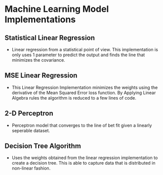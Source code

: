 # Machine Learning Model Implementations
## Statistical Linear Regression
- Linear regression from a statistical point of view. This implementation is only uses 1 parameter to predict the output and finds the line that minimizes the covariance.
## MSE Linear Regression
- This Linear Regression Implementation minimizes the weights using the derivative of the Mean Squared Error loss function. By Applying Linear Algebra rules the algorithm is reduced to a few lines of code.
## 2-D Perceptron
- Perceptron model that converges to the line of bet fit given a linearly seperable dataset.
## Decision Tree Algorithm
- Uses the weights obtained from the linear regression implementation to create a decision tree. This is able to capture data that is distributed in non-linear fashion.

